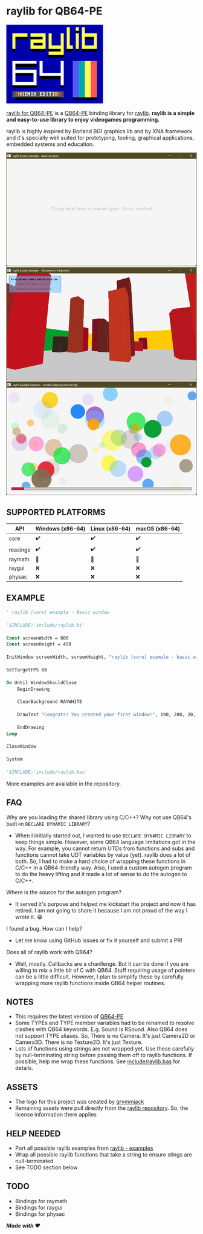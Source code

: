 # raylib for QB64-PE

![raylib](/assets/logo/raylib-64.png)

[raylib for QB64-PE](https://github.com/a740g/raylib-64) is a [QB64-PE](https://github.com/QB64-Phoenix-Edition/QB64pe) binding library for [raylib](https://www.raylib.com).
**raylib is a simple and easy-to-use library to enjoy videogames programming.**

raylib is highly inspired by Borland BGI graphics lib and by XNA framework and it's specially well suited for prototyping, tooling, graphical applications, embedded systems and education.

![Screenshot](assets/screenshots/screenshot1.png)
![Screenshot](assets/screenshots/screenshot2.png)
![Screenshot](assets/screenshots/screenshot3.png)

## SUPPORTED PLATFORMS

| API | Windows (x86-64) | Linux (x86-64) | macOS (x86-64) |
| --- | ---------------- | -------------- | -------------- |
| core | :heavy_check_mark: | :heavy_check_mark: | :heavy_check_mark: |
| reasings | :heavy_check_mark: | :heavy_check_mark: | :heavy_check_mark: |
| raymath | :construction: | :construction: | :construction: |
| raygui | :x: | :x: | :x: |
| physac | :x: | :x: | :x: |

## EXAMPLE

```vb
' raylib [core] example - Basic window

'$INCLUDE:'include/raylib.bi'

Const screenWidth = 800
Const screenHeight = 450

InitWindow screenWidth, screenHeight, "raylib [core] example - basic window"

SetTargetFPS 60

Do Until WindowShouldClose
    BeginDrawing

    ClearBackground RAYWHITE

    DrawText "Congrats! You created your first window!", 190, 200, 20, LIGHTGRAY

    EndDrawing
Loop

CloseWindow

System

'$INCLUDE:'include/raylib.bas'
```

More examples are available in the repository.

## FAQ

Why are you loading the shared library using C/C++? Why not use QB64's built-in `DECLARE DYNAMIC LIBRARY`?

- When I initially started out, I wanted to use `DECLARE DYNAMIC LIBRARY` to keep things simple. However, some QB64 language limitations got in the way. For example, you cannot return UTDs from functions and subs and functions cannot take UDT variables by value (yet). raylib does a lot of both. So, I had to make a hard choice of wrapping these functions in C/C++ in a QB64-friendly way. Also, I used a custom autogen program to do the heavy lifting and it made a lot of sense to do the autogen to C/C++.

Where is the source for the autogen program?

- It served it's purpose and helped me kickstart the project and now it has retired. I am not going to share it because I am not proud of the way I wrote it. 😁

I found a bug. How can I help?

- Let me know using GitHub issues or fix it yourself and submit a PR!

Does all of raylib work with QB64?

- Well, mostly. Callbacks are a chanllenge. But it can be done if you are willing to mix a little bit of C with QB64. Stuff requiring usage of pointers can be a little difficult. However, I plan to simplify these by carefully wrapping more raylib functions inside QB64 helper routines.

## NOTES

- This requires the latest version of [QB64-PE](https://github.com/QB64-Phoenix-Edition/QB64pe/releases)
- Some TYPEs and TYPE member variables had to be renamed to resolve clashes with QB64 keywords. E.g. Sound is RSound. Also QB64 does not support TYPE aliases. So, There is no Camera. It's just Camera2D or Camera3D. There is no Texture2D. It's just Texture.
- Lots of functions using strings are not wrapped yet. Use these carefully by null-terminating string before passing them off to raylib functions. If possible, help me wrap these functions. See [include/raylib.bas](include/raylib.bas) for details.

## ASSETS

- The logo for this project was created by [grymmjack](https://16colo.rs/artist/grymmjack)
- Remaining assets were pull directly from the [raylib repository](https://github.com/raysan5/raylib/tree/master/examples). So, the license information there applies

## HELP NEEDED

- Port all possible raylib examples from [raylib - examples](https://github.com/raysan5/raylib/tree/master/examples)
- Wrap all possible raylib functions that take a string to ensure stings are null-terminated
- See TODO section below

## TODO

- Bindings for raymath
- Bindings for raygui
- Bindings for physac

***Made with ❤️***
